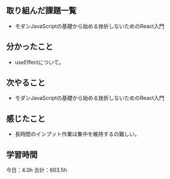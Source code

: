 ## 取り組んだ課題一覧
* モダンJavaScriptの基礎から始める挫折しないためのReact入門
## 分かったこと
* useEffectについて。
      
    
    

## 次やること
* モダンJavaScriptの基礎から始める挫折しないためのReact入門
## 感じたこと
* 長時間のインプット作業は集中を維持するの難しい。
 
## 学習時間
今日：4.0h
合計：663.5h
